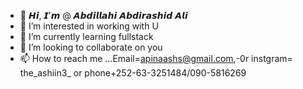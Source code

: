 - 👋  𝙃𝙞, 𝙄'𝙢 @ 𝘼𝙗𝙙𝙞𝙡𝙡𝙖𝙝𝙞 𝘼𝙗𝙙𝙞𝙧𝙖𝙨𝙝𝙞𝙙 𝘼𝙡𝙞
- 👀 I’m interested in working with U
- 🌱 I’m currently learning fullstack
- 💞️ I’m looking to collaborate on you
- 📫 How to reach me ...Email=apinaashs@gmail.com,-0r
instgram= the_ashiin3_  or phone+252-63-3251484/090-5816269
<!---
shiine89 is a ✨ special ✨ repository because its `README.md` (this file) appears on your GitHub profile.
You can click the Preview link to take a look at your changes.
--->
